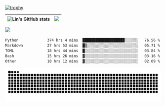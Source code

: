 [![trophy](https://github-profile-trophy.vercel.app/?username=ocss884&column=7)](https://github.com/ocss884)

| ![Lin's GitHub stats](https://github-readme-stats.vercel.app/api?username=ocss884&show_icons=true&hide_border=True&count_private=true) | ![](https://github-readme-streak-stats.herokuapp.com?user=ocss884&hide_border=true&date_format=M%20j%5B%2C%20Y%5D&ring=7EDDCF&fire=7EDDCF") |
| ------------------------------------------------------------ | ------------------------------------------------------------ |

![](https://komarev.com/ghpvc/?username=ocss884&color=brightgreen)

<!--START_SECTION:waka-->

```txt
Python             374 hrs 4 mins  ███████████████████░░░░░░   76.56 %
Markdown           27 hrs 53 mins  █▒░░░░░░░░░░░░░░░░░░░░░░░   05.71 %
TOML               18 hrs 44 mins  █░░░░░░░░░░░░░░░░░░░░░░░░   03.84 %
Bash               15 hrs 26 mins  ▓░░░░░░░░░░░░░░░░░░░░░░░░   03.16 %
Other              10 hrs 12 mins  ▓░░░░░░░░░░░░░░░░░░░░░░░░   02.09 %
```

<!--END_SECTION:waka-->

<p align="center">
   <img src="https://github.com/ocss884/ocss884/blob/output/github-snake.svg" alt="snake">
</p>

